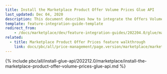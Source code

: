 ```yaml
---
title: Install the Marketplace Product Offer Volume Prices Glue API
last_updated: Dec 04, 2020
description: This document describes how to integrate the Offers Volume Prices Glue API feature into a Spryker project.
template: feature-integration-guide-template
redirect_from:
    - /docs/marketplace/dev/feature-integration-guides/202204.0/glue/marketplace-product-offer-volume-prices.html
related:
  - title: Marketplace Product Offer Prices feature walkthrough
    link: docs/pbc/all/price-management/page.version/marketplace/marketplace-product-offer-prices-feature-overview.html
---
```


{% include pbc/all/install-glue-api/202212.0/marketplace/install-the-marketplace-product-offer-volume-prices-glue-api.md %} <!-- To edit, see /_includes/pbc/all/install-glue-api/202212.0/marketplace/install-the-marketplace-product-offer-volume-prices-glue-api.md -->
